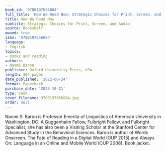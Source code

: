 ```yaml
---
book_id: '9780197656884'
full_title: 'How We Read Now: Strategic Choices for Print, Screen, and Audio'
title: How We Read Now
subtitle: Strategic Choices for Print, Screen, and Audio
source: Bookshelf
owned: true
isbn: '9780197656884'
language:
- English
topics:
- Books and reading
authors:
- Naomi Baron
publisher: Oxford University Press, USA
length: 304 pages
date_published: '2022-06-24'
format: Paperback
purchase_date: '2023-10-21'
type: book
cover_filename: 9780197656884.jpg
order: null
---
```

Naomi S. Baron is Professor Emerita of Linguistics of American University in Washington, DC. A Guggenhaim Fellow, Fulbright Fellow, and Fulbright Specialist, she has also been a Visiting Scholar at the Stanford Center for Advanced Study in the Behavioral Sciences. Baron is author of Words Onscreen. The Fate of Reading in a Digital World (OUP 2015) and Always On: Language in an Online and Mobile World (OUP 2008). Book jacket.
